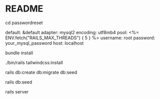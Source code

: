 # README

cd passwordreset

default: &default
  adapter: mysql2
  encoding: utf8mb4
  pool: <%= ENV.fetch("RAILS_MAX_THREADS") { 5 } %>
  username: root
  password: your_mysql_password
  host: localhost

bundle install

./bin/rails tailwindcss:install

rails db:create db:migrate db:seed

rails db:seed

rails server